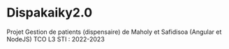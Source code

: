 # Dispakaiky2.0
Projet Gestion de patients (dispensaire) de Maholy et Safidisoa (Angular et NodeJS)
TCO L3 STI : 2022-2023
